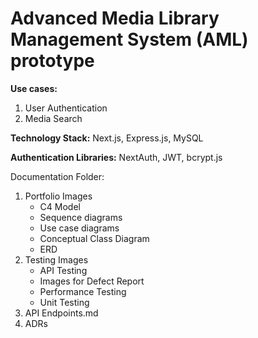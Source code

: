 # Advanced Media Library Management System (AML) prototype

**Use cases:**
1. User Authentication
2. Media Search


**Technology Stack:** Next.js, Express.js, MySQL

**Authentication Libraries:** NextAuth, JWT, bcrypt.js

Documentation Folder:
1. Portfolio Images
    - C4 Model
    - Sequence diagrams
    - Use case diagrams
    - Conceptual Class Diagram
    - ERD
2. Testing Images
    - API Testing
    - Images for Defect Report
    - Performance Testing
    - Unit Testing
3. API Endpoints.md
4. ADRs
